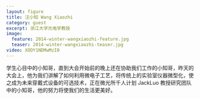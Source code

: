 ```yaml
---
layout: figure
title: 汪小知 Wang Xiaozhi
category: guest
excerpt: 浙江大学光电学教授
image:
  feature: 2014-winter-wangxiaozhi-feature.jpg
  teaser: 2014-winter-wangxiaozhi-teaser.jpg
video: XODY1NDMwMzI0
---
```


学生心目中的小知哥，直到大会开始前的晚上还在协助我们工作的小知哥，昨天的大会上，他为我们讲解了如何利用微电子工艺，将传统上的实验室仪器微型化，使之成为未来穿戴式设备的可选技术，正在微光所千人计划 JackLuo 教授研究团队中的小知哥，他的努力将使我们的生活更美好。